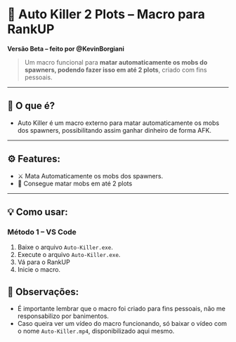 # 🚀 Auto Killer 2 Plots – Macro para RankUP

**Versão Beta – feito por @KevinBorgiani**

> Um macro funcional para **matar automaticamente os mobs do spawners, podendo fazer isso em até 2 plots**, criado com fins pessoais.

---

## 🤔 O que é?

- Auto Killer é um macro externo para matar automaticamente os mobs dos spawners, possibilitando assim ganhar dinheiro de forma AFK.

---

## ⚙️ Features:

- ⚔️ Mata Automaticamente os mobs dos spawners.
- 🌌 Consegue matar mobs em até 2 plots

---

## 💡 Como usar:

### Método 1 – VS Code
1. Baixe o arquivo `Auto-Killer.exe`.
2. Execute o arquivo `Auto-Killer.exe`.
3. Vá para o RankUP
4. Inicie o macro.

## 🚨 Observações:

- É importante lembrar que o macro foi criado para fins pessoais, não me responsabilizo por banimentos.
- Caso queira ver um vídeo do macro funcionando, só baixar o vídeo com o nome `Auto-Killer.mp4`, disponibilizado aqui mesmo.
